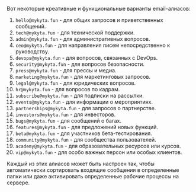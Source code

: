 Вот некоторые креативные и функциональные варианты email-алиасов:

1. `hello@mykyta.fun` - для общих запросов и приветственных сообщений.
2. `tech@mykyta.fun` - для технической поддержки.
3. `admin@mykyta.fun` - для административных вопросов.
4. `ceo@mykyta.fun` - для направления писем непосредственно к руководству.
5. `devops@mykyta.fun` - для вопросов, связанных с DevOps.
6. `security@mykyta.fun` - для вопросов безопасности.
7. `press@mykyta.fun` - для прессы и медиа.
8. `marketing@mykyta.fun` - для маркетинговых запросов.
9. `legal@mykyta.fun` - для юридических вопросов.
10. `hr@mykyta.fun` - для вопросов по кадрам.
11. `subscribe@mykyta.fun` - для подписки на рассылки.
12. `events@mykyta.fun` - для информации о мероприятиях.
13. `partnerships@mykyta.fun` - для запросов о партнерстве.
14. `investors@mykyta.fun` - для инвесторов.
15. `bugs@mykyta.fun` - для сообщений о багах.
16. `features@mykyta.fun` - для предложений новых функций.
17. `beta@mykyta.fun` - для участников бета-тестирования.
18. `community@mykyta.fun` - для сообщества пользователей.
19. `academy@mykyta.fun` - для образовательных ресурсов или курсов.
20. `vip@mykyta.fun` - для особо важных персон или особых клиентов.

Каждый из этих алиасов может быть настроен так, чтобы автоматически сортировать входящие сообщения в определенные папки или даже активировать определенные рабочие процессы на сервере.